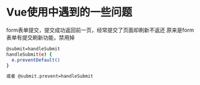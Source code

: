 # Vue使用中遇到的一些问题

form表单提交，提交成功返回前一页，经常提交了页面却刷新不返还
原来是form表单有提交刷新功能，禁用掉
``` bash
@submit=handleSubmit
handleSubmit(e) {
  e.preventDefault()
}

或者 @submit.prevent=handleSubmit
```
